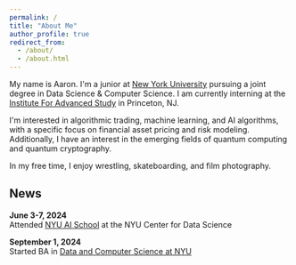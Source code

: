 ```yaml
---
permalink: /
title: "About Me"
author_profile: true
redirect_from: 
  - /about/
  - /about.html
---
```


My name is Aaron. I'm a junior at [New York University](https://cds.nyu.edu/) pursuing a joint degree in Data Science & Computer Science. I am currently interning at the [Institute For Advanced Study](https://www.ias.edu/) in Princeton, NJ.  

I'm interested in algorithmic trading, machine learning, and AI algorithms, with a specific focus on financial asset pricing and risk modeling. Additionally, I have an interest in the emerging fields of quantum computing and quantum cryptography. 

In my free time, I enjoy wrestling, skateboarding, and film photography. 

News
------
**June 3-7, 2024**&nbsp;&nbsp;&nbsp;&nbsp;&nbsp;&nbsp;&nbsp;&nbsp;&nbsp;&nbsp;&nbsp;&nbsp;&nbsp;&nbsp;&nbsp;
<br>Attended [NYU AI School](https://nyu-mll.github.io/nyu-ai-school-2024/) at the NYU Center for Data Science 

**September 1, 2024**&nbsp;&nbsp;&nbsp;&nbsp;&nbsp;&nbsp;&nbsp;&nbsp;
<br>Started BA in [Data and Computer Science at NYU](https://cds.nyu.edu/)





